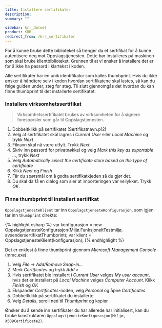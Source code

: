 ```yaml
---
title: Installere sertifikater
description: 
summary: ""

sidebar: krr_dotnet
product: KRR
redirect_from: /krr_sertifikater
---
```


For å kunne bruke dette biblioteket så trenger du et sertifikat for å kunne autentisere deg mot Oppslagstjenesten. Dette bør installeres på maskinen som skal bruke klientbiblioteket. Grunnen til at vi ønsker å installere det er for å ikke ha passord i klartekst i koden.

Alle sertifikater har en unik identifikator som kalles thumbprint. Hvis du ikke ønsker å håndtere selv i koden hvordan sertifikatene skal lastes, så kan du følge guiden under, steg for steg. Til slutt gjennomgås det hvordan du kan finne thumbprint til det installerte sertifikatet.

### Installere virksomhetssertifikat

> Virksomhetssertifikatet brukes av virksomheten for å signere forespørsler som går til Oppslagstjenesten.

1. Dobbeltklikk på sertifikatet (Sertifikatnavn.p12)
1. Velg at sertifikatet skal lagres i _Current User_ eller _Local Machine_ og trykk _Next_
1. Filnavn skal nå være utfylt. Trykk _Next_
1. Skriv inn passord for privatnøkkel og velg _Mark this key as exportable ..._, trykk _Next_
1. Velg _Automatically select the certificate store based on the type of certificate_
1. Klikk _Next_ og _Finish_
1. Får du spørsmål om å godta sertifikatkjeden så du gjør det.
1. Du skal da få en dialog som sier at importeringen var vellykket. Trykk _OK_.

### Finne thumbprint til installert sertifikat

`OppslagstjenesteKlient` tar inn `OppslagstjenesteKonfigurasjon`, som igjen tar inn `thumbprint` direkte:

{% highlight csharp %}
var konfigurasjon = new OppslagstjenesteKonfigurasjon(Miljø.FunksjoneltTestmiljø, avsendersertifikatThumbprint);
var klient = OppslagstjenesteKlient(konfigurasjon);
{% endhighlight %}

Det er enklest å finne thumbprint gjennom _Microsoft Management Console_ (mmc.exe).

1. Velg _File_ -> _Add/Remove Snap-in..._ 
1. Merk _Certificates_ og trykk _Add >_
1. Hvis sertifikatet ble installert i _Current User_ velges _My user account_, hvis det er installert på _Local Machine_ velges _Computer Account_. Klikk _Finish_ og _OK_
1. Ekspander _Certificates_-noden, velg _Personal_ og åpne _Certificates_
1. Dobbeltklikk på sertifikatet du installerte
1. Velg _Details_, scroll ned til _Thumbprint_ og kopier


Ønsker du å sende inn sertifikater du har allerede har initialisert, kan du bruke konstruktøren `OppslagstjenesteKonfigurasjon(Miljø, X509Certificate2)`.
